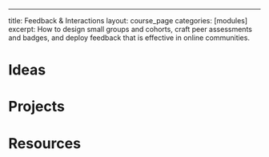 ---
title: Feedback &amp; Interactions
layout: course_page
categories: [modules]
excerpt: How to design small groups and cohorts, craft peer assessments and badges, and deploy feedback that is effective in online communities. 

# Ideas

# Projects 

# Resources


